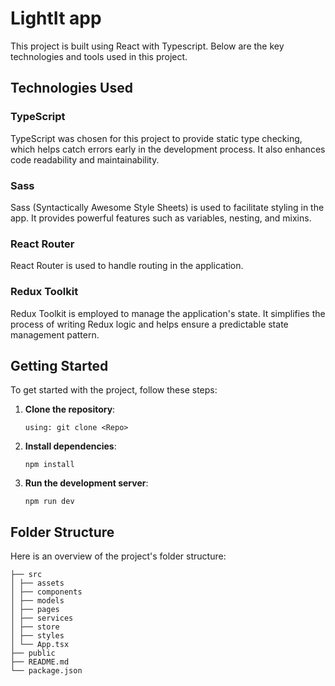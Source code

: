 # LightIt app

This project is built using React with Typescript. Below are the key technologies and tools used in this project.

## Technologies Used

### TypeScript

TypeScript was chosen for this project to provide static type checking, which helps catch errors early in the development process. It also enhances code readability and maintainability.

### Sass

Sass (Syntactically Awesome Style Sheets) is used to facilitate styling in the app. It provides powerful features such as variables, nesting, and mixins.

### React Router

React Router is used to handle routing in the application.

### Redux Toolkit

Redux Toolkit is employed to manage the application's state. It simplifies the process of writing Redux logic and helps ensure a predictable state management pattern.

## Getting Started

To get started with the project, follow these steps:

1. **Clone the repository**:
    ```
    using: git clone <Repo>
    ```

2. **Install dependencies**:
    ```
    npm install
    ```

3. **Run the development server**:
    ```
    npm run dev
    ```


## Folder Structure

Here is an overview of the project's folder structure:

```
├── src
│ ├── assets
│ ├── components
│ ├── models
│ ├── pages
│ ├── services
│ ├── store
│ ├── styles
│ └── App.tsx
├── public
├── README.md
└── package.json
```